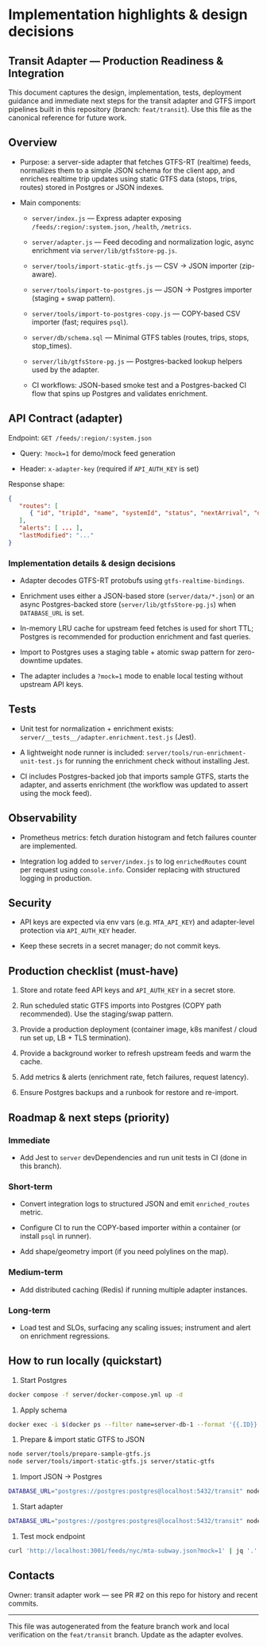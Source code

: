 # Implementation highlights & design decisions

## Transit Adapter — Production Readiness & Integration

This document captures the design, implementation, tests, deployment guidance and immediate next steps
for the transit adapter and GTFS import pipelines built in this repository (branch: `feat/transit`). Use
this file as the canonical reference for future work.

## Overview

- Purpose: a server-side adapter that fetches GTFS-RT (realtime) feeds, normalizes them to a simple JSON
   schema for the client app, and enriches realtime trip updates using static GTFS data (stops, trips,
   routes) stored in Postgres or JSON indexes.

- Main components:

  - `server/index.js` — Express adapter exposing `/feeds/:region/:system.json`, `/health`, `/metrics`.

  - `server/adapter.js` — Feed decoding and normalization logic, async enrichment via `server/lib/gtfsStore-pg.js`.

  - `server/tools/import-static-gtfs.js` — CSV → JSON importer (zip-aware).

  - `server/tools/import-to-postgres.js` — JSON → Postgres importer (staging + swap pattern).

  - `server/tools/import-to-postgres-copy.js` — COPY-based CSV importer (fast; requires `psql`).

  - `server/db/schema.sql` — Minimal GTFS tables (routes, trips, stops, stop_times).

  - `server/lib/gtfsStore-pg.js` — Postgres-backed lookup helpers used by the adapter.

  - CI workflows: JSON-based smoke test and a Postgres-backed CI flow that spins up Postgres and validates enrichment.

## API Contract (adapter)

Endpoint: `GET /feeds/:region/:system.json`

- Query: `?mock=1` for demo/mock feed generation

- Header: `x-adapter-key` (required if `API_AUTH_KEY` is set)

Response shape:

```json
{
   "routes": [
      { "id", "tripId", "name", "systemId", "status", "nextArrival", "destination?", "nextStopName?" }
   ],
   "alerts": [ ... ],
   "lastModified": "..."
}
```

### Implementation details & design decisions

- Adapter decodes GTFS-RT protobufs using `gtfs-realtime-bindings`.

- Enrichment uses either a JSON-based store (`server/data/*.json`) or an async Postgres-backed store (`server/lib/gtfsStore-pg.js`) when `DATABASE_URL` is set.

- In-memory LRU cache for upstream feed fetches is used for short TTL; Postgres is recommended for production enrichment and fast queries.

- Import to Postgres uses a staging table + atomic swap pattern for zero-downtime updates.

- The adapter includes a `?mock=1` mode to enable local testing without upstream API keys.

## Tests

- Unit test for normalization + enrichment exists: `server/__tests__/adapter.enrichment.test.js` (Jest).

- A lightweight node runner is included: `server/tools/run-enrichment-unit-test.js` for running the enrichment check without installing Jest.

- CI includes Postgres-backed job that imports sample GTFS, starts the adapter, and asserts enrichment (the workflow was updated to assert using the mock feed).

## Observability

- Prometheus metrics: fetch duration histogram and fetch failures counter are implemented.

- Integration log added to `server/index.js` to log `enrichedRoutes` count per request using `console.info`. Consider replacing with structured logging in production.

## Security

- API keys are expected via env vars (e.g. `MTA_API_KEY`) and adapter-level protection via `API_AUTH_KEY` header.

- Keep these secrets in a secret manager; do not commit keys.

## Production checklist (must-have)

1. Store and rotate feed API keys and `API_AUTH_KEY` in a secret store.

1. Run scheduled static GTFS imports into Postgres (COPY path recommended). Use the staging/swap pattern.

1. Provide a production deployment (container image, k8s manifest / cloud run set up, LB + TLS termination).

1. Provide a background worker to refresh upstream feeds and warm the cache.

1. Add metrics & alerts (enrichment rate, fetch failures, request latency).

1. Ensure Postgres backups and a runbook for restore and re-import.

## Roadmap & next steps (priority)

### Immediate

- Add Jest to `server` devDependencies and run unit tests in CI (done in this branch).

### Short-term

- Convert integration logs to structured JSON and emit `enriched_routes` metric.

- Configure CI to run the COPY-based importer within a container (or install `psql` in runner).

- Add shape/geometry import (if you need polylines on the map).

### Medium-term

- Add distributed caching (Redis) if running multiple adapter instances.

### Long-term

- Load test and SLOs, surfacing any scaling issues; instrument and alert on enrichment regressions.

## How to run locally (quickstart)

1. Start Postgres

```bash
docker compose -f server/docker-compose.yml up -d
```

1. Apply schema

```bash
docker exec -i $(docker ps --filter name=server-db-1 --format '{{.ID}}') psql -U postgres -d transit -f - < server/db/schema.sql
```

1. Prepare & import static GTFS to JSON

```bash
node server/tools/prepare-sample-gtfs.js
node server/tools/import-static-gtfs.js server/static-gtfs
```

1. Import JSON -> Postgres

```bash
DATABASE_URL="postgres://postgres:postgres@localhost:5432/transit" node server/tools/import-to-postgres.js
```

1. Start adapter

```bash
DATABASE_URL="postgres://postgres:postgres@localhost:5432/transit" node server/index.js
```

1. Test mock endpoint

```bash
curl 'http://localhost:3001/feeds/nyc/mta-subway.json?mock=1' | jq '.'
```

## Contacts

Owner: transit adapter work — see PR #2 on this repo for history and recent commits.

---

This file was autogenerated from the feature branch work and local verification on the `feat/transit` branch. Update as the adapter evolves.
